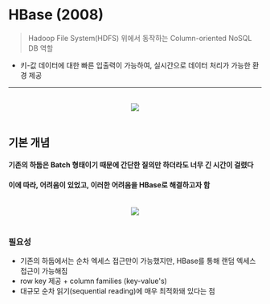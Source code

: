 # HBase (2008)
> Hadoop File System(HDFS) 위에서 동작하는 Column-oriented NoSQL DB 역할 
* 키-값 데이터에 대한 빠른 입출력이 가능하여, 실시간으로 데이터 처리가 가능한 환경 제공

<hr>
<br>

<div width="80%" align="center">
  <img src="https://user-images.githubusercontent.com/37537227/128190678-ea103499-a8f0-4ca6-95c2-cefb046df372.png"/>
</div>

<br>

## 기본 개념
#### 기존의 하둡은 Batch 형태이기 때문에 간단한 질의만 하더라도 너무 긴 시간이 걸렸다 
#### 이에 따라, 어려움이 있었고, 이러한 어려움을 HBase로 해결하고자 함

<br>

<div width="80%" align="center">
  <img src="https://user-images.githubusercontent.com/37537227/128191125-6087c598-e071-45a4-b037-61c286a76336.png"/>
</div>

<br>

### 필요성
* 기존의 하둡에서는 순차 엑세스 접근만이 가능했지만, HBase를 통해 랜덤 엑세스 접근이 가능해짐 
* row key 제공 + column families (key-value's)
* 대규모 순차 읽기(sequential reading)에 매우 최적화돼 있다는 점

<br>
